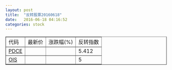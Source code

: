 ```yaml
---
layout: post
title:  "反转股票20160618"
date:   2016-06-18 04:16:52
categories: stock
---
```


<script type="text/javascript">
var stockList = []
stockList.push('gb_pdce');
stockList.push('gb_ois');
</script>

<table border="1">
 <tr>
 <td>代码</td>
  <td>最新价</td>
  <td>涨跌幅(%)</td>
 <td>反转指数</td>
</tr>
  <tr id="pdce"><td><a href="http://stock.finance.sina.com.cn/usstock/quotes/PDCE.html" target="_blank">PDCE</a></td><td></td><td></td><td>5.412</td></tr>
  <tr id="ois"><td><a href="http://stock.finance.sina.com.cn/usstock/quotes/OIS.html" target="_blank">OIS</a></td><td></td><td></td><td>5</td></tr>
</table>
